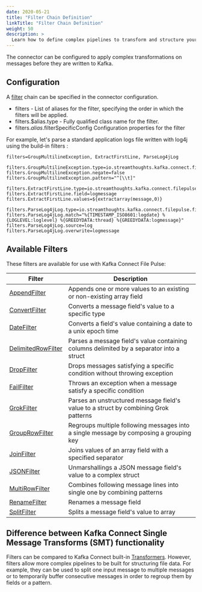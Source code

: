 ```yaml
---
date: 2020-05-21
title: "Filter Chain Definition"
linkTitle: "Filter Chain Definition"
weight: 50
description: >
  Learn how to define complex pipelines to transform and structure your data before integration into Kafka.
---
```


The connector can be configured to apply complex transformations on messages before they are written to Kafka.

## Configuration

A [filter](#filters) chain can be specified in the connector configuration.

 * filters - List of aliases for the filter, specifying the order in which the filters will be applied.
 * filters.$alias.type - Fully qualified class name for the filter.
 * filters.$alias.$filterSpecificConfig Configuration properties for the filter

For example, let's parse a standard application logs file written with log4j using the build-in filters :

```
filters=GroupMultilineException, ExtractFirstLine, ParseLog4jLog

filters.GroupMultilineException.type=io.streamthoughts.kafka.connect.filepulse.filter.MultiRowFilter
filters.GroupMultilineException.negate=false
filters.GroupMultilineException.pattern="^[\\t]"

filters.ExtractFirstLine.type=io.streamthoughts.kafka.connect.filepulse.filter.AppendFilter
filters.ExtractFirstLine.field=logmessage
filters.ExtractFirstLine.values=${extractarray(message,0)}

filters.ParseLog4jLog.type=io.streamthoughts.kafka.connect.filepulse.filter.impl.GrokFilter
filters.ParseLog4jLog.match="%{TIMESTAMP_ISO8601:logdate} %{LOGLEVEL:loglevel} %{GREEDYDATA:thread} %{GREEDYDATA:logmessage}"
filters.ParseLog4jLog.source=log
filters.ParseLog4jLog.overwrite=logmessage
```

## Available Filters

These filters are available for use with Kafka Connect File Pulse:


| Filter | Description |
|---     | --- |
| [AppendFilter](./filters#appendfilter) | Appends one or more values to an existing or non-existing array field  |
| [ConvertFilter](./filters#convertfilter)  | Converts a message field's value to a specific type |
| [DateFilter](./filters#datefilter)  | Converts a field's value containing a date to a unix epoch time  |
| [DelimitedRowFilter](./filters#delimitedrowfilter)  | Parses a message field's value containing columns delimited by a separator into a struct |
| [DropFilter](./filters#dropfilter)  | Drops messages satisfying a specific condition without throwing exception |
| [FailFilter](./filters#failfilter)  | Throws an exception when a message satisfy a specific condition |
| [GrokFilter](./filters#grokfilter)  | Parses an unstructured message field's value to a struct by combining Grok patterns |
| [GroupRowFilter](./filters#grouprowfilter)  | Regroups multiple following messages into a single message by composing a grouping key|
| [JoinFilter](./filters#joinfilter)  | Joins values of an array field with a specified separator |
| [JSONFilter](./filters#jsonfilter)  | Unmarshallings a JSON message field's value to a complex struct |
| [MultiRowFilter](./filters#multirowfilter)  | Combines following message lines into single one by combining patterns |
| [RenameFilter](./filters#renamefilter)  | Renames a message field |
| [SplitFilter](./filters#splitfilter)  | Splits a message field's value to array |


## Difference between Kafka Connect Single Message Transforms (SMT) functionality

Filters can be compared to Kafka Connect built-in [Transformers](https://kafka.apache.org/documentation/#connect_transforms).
However, filters allow more complex pipelines to be built for structuring file data.
For example, they can be used to split one input message to multiple messages or to temporarily buffer consecutive messages in order to regroup them by fields or a pattern.